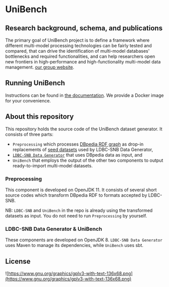 

# UniBench

## Research background, schema, and publications

The primary goal of UniBench project is to define a framework where different multi-model processing technologies can be fairly tested and compared, that can drive the identification of multi-model databases' bottlenecks and required functionalities, and can help researchers open new frontiers in high-performance and high-functionality  multi-model data management.
[our group website](https://www.helsinki.fi/en/researchgroups/unified-database-management-systems-udbms/unibench-towards-benchmarking-multi-model-dbms).

## Running UniBench

Instructions can be found in [the documentation](https://jiahenglu.github.io/UniBench2/). We provide a Docker image for your convenience.

## About this repository

This repository holds the source code of the UniBench dataset generator. It consists of three parts:

* `Preprocessing` which processes [DBpedia RDF graph](https://wiki.dbpedia.org/downloads-2016-10) as drop-in replacements of [seed datasets](https://github.com/jiahenglu/UniBench2/tree/master/ldbc_snb_datagen/src/main/resources/dictionaries) used by LDBC-SNB Data Generator,
* [`LDBC-SNB Data Generator`](https://github.com/ldbc/ldbc_snb_datagen) that uses DBpedia data as input, and
* `UniBench` that employs the output of the other two components to output ready-to-import multi-model datasets.

### Preprocessing

This component is developed on OpenJDK 11. It consists of several short source codes which transform DBpedia RDF to formats accepted by LDBC-SNB.

NB: `LDBC-SNB` and `UniBench` in the repo is already using the transformed datasets as input. You do not need to run `Preprocessing` by yourself.

### LDBC-SNB Data Generator & UniBench

These components are developed on OpenJDK 8. `LDBC-SNB Data Generator` uses Maven to manage its dependencies, while `UniBench` uses sbt.

## License

![https://www.gnu.org/graphics/gplv3-with-text-136x68.png](https://www.gnu.org/graphics/gplv3-with-text-136x68.png)
